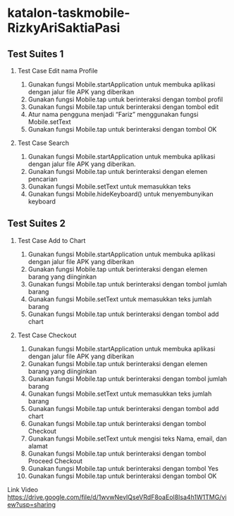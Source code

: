 # katalon-taskmobile-RizkyAriSaktiaPasi

## Test Suites 1
1. Test Case Edit nama Profile
   1. Gunakan fungsi Mobile.startApplication untuk membuka aplikasi dengan jalur file APK yang diberikan
   2. Gunakan fungsi Mobile.tap untuk berinteraksi dengan tombol profil
   3. Gunakan fungsi Mobile.tap untuk berinteraksi dengan tombol edit
   4. Atur nama pengguna menjadi “Fariz” menggunakan fungsi Mobile.setText
   5. Gunakan fungsi Mobile.tap untuk berinteraksi dengan tombol OK

2. Test Case Search
   1. Gunakan fungsi Mobile.startApplication untuk membuka aplikasi dengan jalur file APK yang diberikan.
   2. Gunakan fungsi Mobile.tap untuk berinteraksi dengan elemen pencarian
   3. Gunakan fungsi Mobile.setText untuk memasukkan teks
   4. Gunakan fungsi Mobile.hideKeyboard() untuk menyembunyikan keyboard
  
## Test Suites 2
1. Test Case Add to Chart
   1. Gunakan fungsi Mobile.startApplication untuk membuka aplikasi dengan jalur file APK yang diberikan
   2. Gunakan fungsi Mobile.tap untuk berinteraksi dengan elemen barang yang diinginkan
   3. Gunakan fungsi Mobile.tap untuk berinteraksi dengan tombol jumlah barang
   4. Gunakan fungsi Mobile.setText untuk memasukkan teks jumlah barang
   5. Gunakan fungsi Mobile.tap untuk berinteraksi dengan tombol add chart
  
2. Test Case Checkout
   1. Gunakan fungsi Mobile.startApplication untuk membuka aplikasi dengan jalur file APK yang diberikan
   2. Gunakan fungsi Mobile.tap untuk berinteraksi dengan elemen barang yang diinginkan
   3. Gunakan fungsi Mobile.tap untuk berinteraksi dengan tombol jumlah barang
   4. Gunakan fungsi Mobile.setText untuk memasukkan teks jumlah barang
   5. Gunakan fungsi Mobile.tap untuk berinteraksi dengan tombol add chart
   6. Gunakan fungsi Mobile.tap untuk berinteraksi dengan tombol Checkout
   7. Gunakan fungsi Mobile.setText untuk mengisi teks Nama, email, dan alamat
   8. Gunakan fungsi Mobile.tap untuk berinteraksi dengan tombol Proceed Checkout
   9. Gunakan fungsi Mobile.tap untuk berinteraksi dengan tombol Yes
   10. Gunakan fungsi Mobile.tap untuk berinteraksi dengan tombol OK

Link Video https://drive.google.com/file/d/1wvwNevIQseVRdF8oaEol8Isa4h1W1TMG/view?usp=sharing
